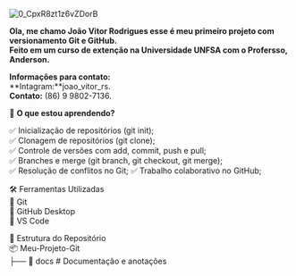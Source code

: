 ![0_CpxR8zt1z6vZDorB](https://github.com/user-attachments/assets/a731e2df-8415-495a-9cdb-74d04f3d5650)

 **Ola, me chamo João Vitor Rodrigues esse é meu primeiro projeto com versionamento Git e GitHub.  
 Feito em um curso de extenção na Universidade UNFSA com o Profersso, Anderson.**  
 
**Informações para contato:**  
**Intagram:**joao_vitor_rs.  
**Contato:** (86) 9 9802-7136.  

   📌 **O que estou aprendendo?**


 ✅ Inicialização de repositórios (git init);  
 ✅ Clonagem de repositórios (git clone);  
 ✅ Controle de versões com add, commit, push e pull;  
 ✅ Branches e merge (git branch, git checkout, git merge);  
 ✅ Resolução de conflitos no Git; 
 ✅ Trabalho colaborativo no GitHub;

   🛠️ Ferramentas Utilizadas  
🔹 Git  
🔹 GitHub Desktop  
🔹 VS Code  

📂 Estrutura do Repositório  
📦 Meu-Projeto-Git  
├── 📁 docs           # Documentação e anotações  
 
